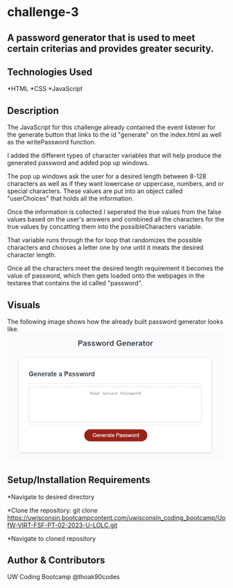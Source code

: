 # challenge-3

## A password generator that is used to meet certain criterias and provides greater security.


## Technologies Used

*HTML
*CSS
*JavaScript


## Description

The JavaScript for this challenge already contained the event listener for the generate button that links to the id "generate" on the index.html as well as the writePassword function. 

I added the different types of character variables that will help produce the generated password and added pop up windows. 

The pop up windows ask the user for a desired length between 8-128 characters as well as if they want lowercase or uppercase, numbers, and or special characters. These values are put into an object called "userChoices" that holds all the information. 

Once the information is collected I seperated the true values from the false values based on the user's answers and combined all the characters for the true values by concatting them into the possibleCharacters variable. 

That variable runs through the for loop that randomizes the possible characters and chooses a letter one by one until it meats the desired character length.

Once all the characters meet the desired length requirement it becomes the value of password, which then gets loaded onto the webpages in the textarea that contains the id called "password". 

## Visuals
The following image shows how the already built password generator looks like.
![](./assets/images/password-generator-webpage.png)



## Setup/Installation Requirements

*Navigate to desired directory

*Clone the repository:
git clone https://uwisconsin.bootcampcontent.com/uwisconsin_coding_bootcamp/UofW-VIRT-FSF-PT-02-2023-U-LOLC.git

*Navigate to cloned repository


## Author & Contributors
UW Coding Bootcamp
@thoak90codes

